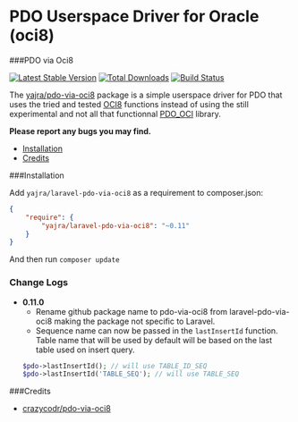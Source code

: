 # PDO Userspace Driver for Oracle (oci8)

###PDO via Oci8

[![Latest Stable Version](https://poser.pugx.org/yajra/pdo-via-oci8/v/stable.png)](https://packagist.org/packages/yajra/laravel-pdo-via-oci8)
[![Total Downloads](https://poser.pugx.org/yajra/pdo-via-oci8/downloads.png)](https://packagist.org/packages/yajra/laravel-pdo-via-oci8)
[![Build Status](https://travis-ci.org/yajra/pdo-via-oci8.png)](https://travis-ci.org/yajra/pdo-via-oci8)

The [yajra/pdo-via-oci8](https://github.com/yajra/pdo-via-oci8) package is a simple userspace driver for PDO that uses the tried and
tested [OCI8](http://php.net/oci8) functions instead of using the still experimental and not all that functionnal
[PDO_OCI](http://www.php.net/manual/en/ref.pdo-oci.php) library.

**Please report any bugs you may find.**

- [Installation](#installation)
- [Credits](#credits)

###Installation

Add `yajra/laravel-pdo-via-oci8` as a requirement to composer.json:

```json
{
    "require": {
        "yajra/laravel-pdo-via-oci8": "~0.11"
    }
}
```
And then run `composer update`

### Change Logs
- **0.11.0**
	- Rename github package name to pdo-via-oci8 from laravel-pdo-via-oci8 making the package not specific to Laravel.
	- Sequence name can now be passed in the `lastInsertId` function. Table name that will be used by default will be based on the last table used on insert query.
	```php
	$pdo->lastInsertId(); // will use TABLE_ID_SEQ
	$pdo->lastInsertId('TABLE_SEQ'); // will use TABLE_SEQ
	```

###Credits

- [crazycodr/pdo-via-oci8](https://github.com/crazycodr/pdo-via-oci8)
